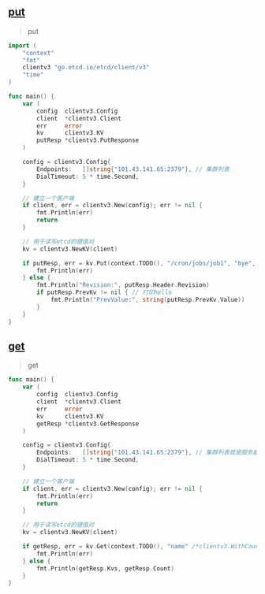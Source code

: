 
## [put](https://github.com/Carpe-Wang/go_DistributedDemo/blob/main/src/github.com/CarpeWang/prepare/etcd_usage/demo2/main.go)
> put
```go
import (
	"context"
	"fmt"
	clientv3 "go.etcd.io/etcd/client/v3"
	"time"
)

func main() {
	var (
		config  clientv3.Config
		client  *clientv3.Client
		err     error
		kv      clientv3.KV
		putResp *clientv3.PutResponse
	)

	config = clientv3.Config{
		Endpoints:   []string{"101.43.141.65:2379"}, // 集群列表
		DialTimeout: 5 * time.Second,
	}

	// 建立一个客户端
	if client, err = clientv3.New(config); err != nil {
		fmt.Println(err)
		return
	}

	// 用于读写etcd的键值对
	kv = clientv3.NewKV(client)

	if putResp, err = kv.Put(context.TODO(), "/cron/jobs/job1", "bye", clientv3.WithPrevKV()); err != nil {
		fmt.Println(err)
	} else {
		fmt.Println("Revision:", putResp.Header.Revision)
		if putResp.PrevKv != nil { // 打印hello
			fmt.Println("PrevValue:", string(putResp.PrevKv.Value))
		}
	}
}
```

## [get](https://github.com/Carpe-Wang/go_DistributedDemo/blob/main/src/github.com/CarpeWang/prepare/etcd_usage/demo2/main.go)
>get

```go
func main() {
	var (
		config  clientv3.Config
		client  *clientv3.Client
		err     error
		kv      clientv3.KV
		getResp *clientv3.GetResponse
	)

	config = clientv3.Config{
		Endpoints:   []string{"101.43.141.65:2379"}, // 集群列表就是服务器ip
		DialTimeout: 5 * time.Second,
	}

	// 建立一个客户端
	if client, err = clientv3.New(config); err != nil {
		fmt.Println(err)
		return
	}

	// 用于读写etcd的键值对
	kv = clientv3.NewKV(client)

	if getResp, err = kv.Get(context.TODO(), "name" /*clientv3.WithCountOnly()*/); err != nil {
		fmt.Println(err)
	} else {
		fmt.Println(getResp.Kvs, getResp.Count)
	}
}
```
